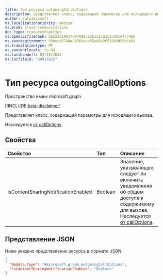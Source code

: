 ```yaml
---
title: Тип ресурса outgoingCallOptions
description: Представляет класс, содержащий параметры для исходящего вызова.
author: satyakonmsft
ms.localizationpriority: medium
ms.prod: cloud-communications
doc_type: resourcePageType
ms.openlocfilehash: be522b19837e07095cacb3515e351c9dcef774bb
ms.sourcegitcommit: 9bbcce5784a89768ece55a66e3651080d56e1e92
ms.translationtype: MT
ms.contentlocale: ru-RU
ms.lasthandoff: 04/19/2022
ms.locfileid: "64917932"
---
```

# <a name="outgoingcalloptions-resource-type"></a>Тип ресурса outgoingCallOptions

Пространство имен: microsoft.graph

[!INCLUDE [beta-disclaimer](../../includes/beta-disclaimer.md)]

Представляет класс, содержащий параметры для исходящего вызова.

Наследуется [от callOptions](calloptions.md).

## <a name="properties"></a>Свойства

|Свойство                 |Тип                      |Описание                                                                        |
|:---                     |:---                      |:---                                                                               |
|isContentSharingNotificationEnabled   |Boolean                   |Значение, указывающее, следует ли включить уведомления об общем доступе к содержимому для вызова. Наследуется [от callOptions](calloptions.md).    |

## <a name="json-representation"></a>Представление JSON

Ниже указано представление ресурса в формате JSON.
<!-- {
  "blockType": "resource",
  "@odata.type": "microsoft.graph.outgoingCallOptions"
}
-->
``` json
{
  "@odata.type": "#microsoft.graph.outgoingCallOptions",
  "isContentSharingNotificationEnabled": "Boolean"
}
```
